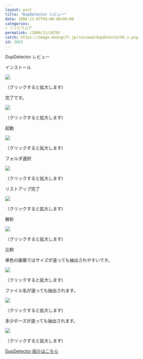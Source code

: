 ```yaml
---
layout: post
title: "DupDetector レビュー"
date: 2006-11-07T09:00:00+09:00
categories:
- ソフトウェア
permalink: /2006/11/2678/
catch: https://image.moongift.jp/review4/dupdetector05.s.png
id: 2663
---
```

DupDetector レビュー  
<!--more-->

インストール

  

[![](https://image.moongift.jp/review4/dupdetector01.s.png)](https://image.moongift.jp/review4/dupdetector01.png)  
  
（クリックすると拡大します)

  

完了です。

  

[![](https://image.moongift.jp/review4/dupdetector02.s.png)](https://image.moongift.jp/review4/dupdetector02.png)  
  
（クリックすると拡大します)

  

起動

  

[![](https://image.moongift.jp/review4/dupdetector03.s.png)](https://image.moongift.jp/review4/dupdetector03.png)  
  
（クリックすると拡大します)

  

フォルダ選択

  

[![](https://image.moongift.jp/review4/dupdetector04.s.png)](https://image.moongift.jp/review4/dupdetector04.png)  
  
（クリックすると拡大します)

  

リストアップ完了

  

[![](https://image.moongift.jp/review4/dupdetector05.s.png)](https://image.moongift.jp/review4/dupdetector05.png)  
  
（クリックすると拡大します)

  

解析

  

[![](https://image.moongift.jp/review4/dupdetector06.s.png)](https://image.moongift.jp/review4/dupdetector06.png)  
  
（クリックすると拡大します)

  

比較

  

単色の画像ではサイズが違っても抽出されやすいです。

  

[![](https://image.moongift.jp/review4/dupdetector07.s.png)](https://image.moongift.jp/review4/dupdetector07.png)  
  
（クリックすると拡大します)

  

ファイル名が違っても抽出されます。

  

[![](https://image.moongift.jp/review4/dupdetector08.s.png)](https://image.moongift.jp/review4/dupdetector08.png)  
  
（クリックすると拡大します)

  

多少ポーズが違っても抽出されます。

  

[![](https://image.moongift.jp/review4/dupdetector09.s.png)](https://image.moongift.jp/review4/dupdetector09.png)  
  
（クリックすると拡大します)

  

[DupDetector 紹介はこちら](http://fw.moongift.jp/intro/i-2677.html)

